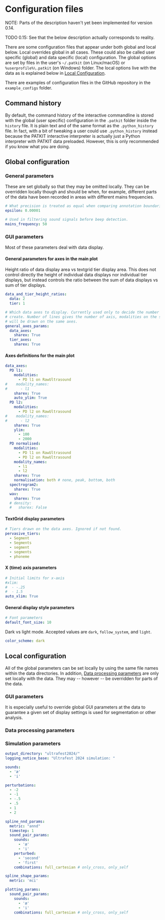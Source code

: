 # Configuration files

NOTE: Parts of the description haven't yet been implemented for version 0.14.

TODO 0.15: See that the below description actually corresponds to reality.

There are some configuration files that appear under both global and local
below. Local overrides global in all cases. These could also be called user
specific (global) and data specific (local) configuration. The global options
are set by files in the user's `~/.patkit` (on Linux/macOS) or
`%userprofile%\.patkit` (on Windows) folder. The local options live with the
data as is explained below in [Local Configuration](#local-configuration).

There are examples of configuration files in the GitHub repository in the
`example_configs` folder.

## Command history

By default, the command history of the interactive commandline is stored with
the global (user specific) configuration in the `.patkit` folder inside the
`history` file. It is plain text and of the same format as the `.python_history`
file. In fact, with a bit of tweaking a user could use `.python_history` instead
because the PATKIT interactive interpreter is actually just a Python interpreter
with PATKIT data preloaded. However, this is only recommended if you know what
you are doing.

## Global configuration

### General parameters

These are set globally so that they may be omitted locally. They can be
overridden locally though and should be when, for example, different parts of
the data have been recorded in areas with different mains frequencies. 

```yaml
# What precision is treated as equal when comparing annotation boundaries.
epsilon: 0.00001

# Used in filtering sound signals before beep detection.
mains_frequency: 50
```

### GUI parameters

Most of these parameters deal with data display.

#### General parameters for axes in the main plot

Height ratio of data display area vs textgrid tier display area. This does not
control directly the height of individual data displays nor individual tier
displays, but instead controls the ratio between the sum of data displays vs sum
of tier displays.

```yaml
data_and_tier_height_ratios: 
  data: 2
  tier: 1
```

```yaml
# Which data axes to display. Currently used only to decide the number to
# create. Number of lines gives the number of axis, modalities on the same line
# will be drawn on the same axes.
general_axes_params:
  data_axes:
    sharex: True
  tier_axes:
    sharex: True
```

#### Axes definitions for the main plot

```yaml
data_axes:
  PD l1:
    modalities:
      - PD l1 on RawUltrasound
#    modality_names:
#      - l1
    sharex: True
    auto_ylim: True
  PD l2:
    modalities:
      - PD l2 on RawUltrasound
#    modality_names:
#      - l2
    sharex: True
    ylim:
      - 100
      - 2000
  PD normalised:
    modalities:
      - PD l1 on RawUltrasound
      - PD l2 on RawUltrasound
    modality_names:
      - l1
      - l2
    sharex: True
    normalisation: both # none, peak, bottom, both
  spectrogram2:
    sharex: True
  wav:
    sharex: True
  # density:
  #   sharex: False
```

#### TextGrid display parameters

```yaml
# Tiers drawn on the data axes. Ignored if not found.  
pervasive_tiers:
  - Segment
  - Segments
  - segment
  - segments
  - phoneme
```

#### X (time) axis parameters

```yaml
# Initial limits for x-axis
#xlim:
#  - -.25
#  - 1.5
auto_xlim: True
```

#### General display style parameters

```yaml
# Font parameters
default_font_size: 10
```

Dark vs light mode. Accepted values are `dark`, `follow_system`, and `light`.
```yaml
color_scheme: dark
```


## Local configuration

All of the global parameters can be set locally by using the same file names
within the data directories. In addition, [Data processing
parameters](#data-processing-parameters) are only set locally with the data.
They may -- however -- be overridden for parts of the data.

### GUI parameters

It is especially useful to override global GUI parameters at the data to
guarantee a given set of display settings is used for segmentation or other
analysis.

### Data processing parameters


### Simulation parameters



```yaml
output_directory: "ultrafest2024/"
logging_notice_base: "Ultrafest 2024 simulation: "
```

```yaml
sounds: 
  - 'æ'
  - 'i'
```

```yaml 
perturbations: 
  - -2 
  - -1 
  - -.5 
  - .5 
  - 1 
  - 2
```

```yaml
spline_nnd_params:
  metric: "annd"
  timestep: 1
  sound_pair_params:
    sounds:
      - 'æ'
      - 'i'
    perturbed:
      - 'second'
      - 'first'
    combinations: full_cartesian # only_cross, only_self
```

```yaml
spline_shape_params:
  metric: 'mci'
```

```yaml
plotting_params:
  sound_pair_params:
    sounds:
      - 'æ'
      - 'i'
    combinations: full_cartesian # only_cross, only_self
```



